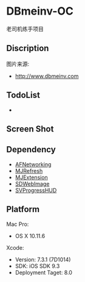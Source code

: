 # DBmeinv-OC
老司机练手项目

## Discription

图片来源:

- http://www.dbmeinv.com

## TodoList

- ​

## Screen Shot



## Dependency

- [AFNetworking](https://github.com/AFNetworking/AFNetworking)
- [MJRefresh](https://github.com/CoderMJLee/MJRefresh)
- [MJExtension](https://github.com/CoderMJLee/MJExtension)
- [SDWebImage](https://github.com/rs/SDWebImage)
- [SVProgressHUD](https://github.com/TransitApp/SVProgressHUD)

## Platform

Mac Pro:

- OS X 10.11.6 

Xcode:

- Version: 7.3.1 (7D1014)
- SDK: iOS SDK 9.3
- Deployment Taget: 8.0